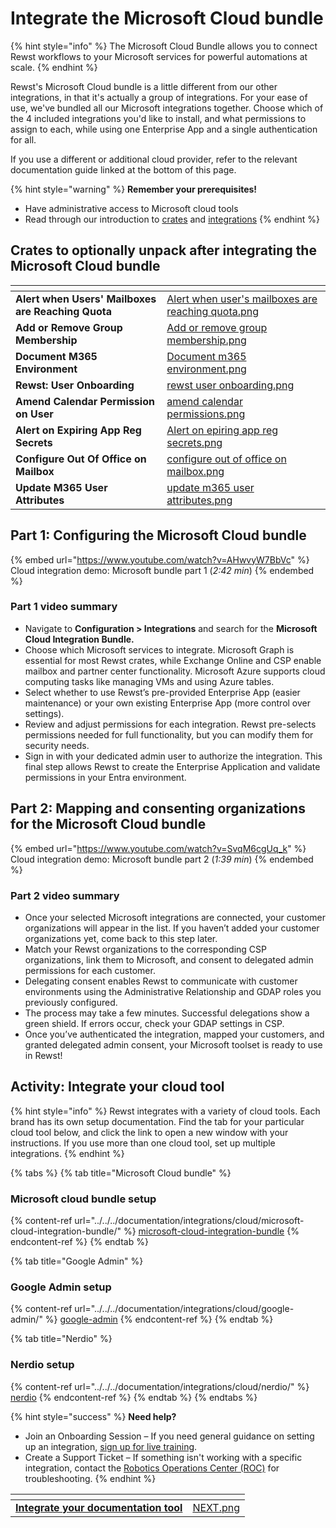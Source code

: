 # Integrate the Microsoft Cloud bundle

{% hint style="info" %}
The Microsoft Cloud Bundle allows you to connect Rewst workflows to your Microsoft services for powerful automations at scale.
{% endhint %}

Rewst's Microsoft Cloud bundle is a little different from our other integrations, in that it's actually a group of integrations. For your ease of use, we've bundled all our Microsoft integrations together. Choose which of the 4 included integrations you'd like to install, and what permissions to assign to each, while using one Enterprise App and a single authentication for all.

If you use a different or additional cloud provider, refer to the relevant documentation guide linked at the bottom of this page.

{% hint style="warning" %}
**Remember your prerequisites!**

* Have administrative access to Microsoft cloud tools
* Read through our introduction to [crates](../../../prebuilt-automations/crates/ "mention") and [integrations](../../../documentation/integrations/ "mention")
{% endhint %}

## Crates to optionally unpack after integrating the Microsoft Cloud bundle <a href="#crates-to-optionally-unpack-after-integrating-the-microsoft-cloud-bundle" id="crates-to-optionally-unpack-after-integrating-the-microsoft-cloud-bundle"></a>

<table data-view="cards"><thead><tr><th></th><th data-hidden data-card-cover data-type="files"></th></tr></thead><tbody><tr><td><strong>Alert when Users' Mailboxes are Reaching Quota</strong></td><td><a href="../../../.gitbook/assets/Alert when user&#x27;s mailboxes are reaching quota.png">Alert when user's mailboxes are reaching quota.png</a></td></tr><tr><td><strong>Add or Remove Group Membership</strong></td><td><a href="../../../.gitbook/assets/Add or remove group membership.png">Add or remove group membership.png</a></td></tr><tr><td><strong>Document M365 Environment</strong></td><td><a href="../../../.gitbook/assets/Document m365 environment.png">Document m365 environment.png</a></td></tr><tr><td><strong>Rewst: User Onboarding</strong></td><td><a href="../../../.gitbook/assets/rewst user onboarding.png">rewst user onboarding.png</a></td></tr><tr><td><strong>Amend Calendar Permission on User</strong></td><td><a href="../../../.gitbook/assets/amend calendar permissions.png">amend calendar permissions.png</a></td></tr><tr><td><strong>Alert on Expiring App Reg Secrets</strong></td><td><a href="../../../.gitbook/assets/Alert on epiring app reg secrets.png">Alert on epiring app reg secrets.png</a></td></tr><tr><td><strong>Configure Out Of Office on Mailbox</strong></td><td><a href="../../../.gitbook/assets/configure out of office on mailbox.png">configure out of office on mailbox.png</a></td></tr><tr><td><strong>Update M365 User Attributes</strong></td><td><a href="../../../.gitbook/assets/update m365 user attributes.png">update m365 user attributes.png</a></td></tr></tbody></table>

## **Part 1: Configuring the Microsoft Cloud bundle** <a href="#part-1-configuring-the-microsoft-cloud-bundle-2-42-min" id="part-1-configuring-the-microsoft-cloud-bundle-2-42-min"></a>

{% embed url="https://www.youtube.com/watch?v=AHwvyW7BbVc" %}
Cloud integration demo: Microsoft bundle part 1 (_2:42 min_)
{% endembed %}

### Part 1 video summary <a href="#part-1-video-summary" id="part-1-video-summary"></a>

* Navigate to **Configuration > Integrations** and search for the **Microsoft Cloud Integration Bundle.**
* Choose which Microsoft services to integrate. Microsoft Graph is essential for most Rewst crates, while Exchange Online and CSP enable mailbox and partner center functionality. Microsoft Azure supports cloud computing tasks like managing VMs and using Azure tables.
* Select whether to use Rewst’s pre-provided Enterprise App (easier maintenance) or your own existing Enterprise App (more control over settings).
* Review and adjust permissions for each integration. Rewst pre-selects permissions needed for full functionality, but you can modify them for security needs.
* Sign in with your dedicated admin user to authorize the integration. This final step allows Rewst to create the Enterprise Application and validate permissions in your Entra environment.

## **Part 2: Mapping and consenting organizations for the Microsoft Cloud bundle** <a href="#part-2-mapping-and-consenting-organizations-for-the-microsoft-cloud-bundle" id="part-2-mapping-and-consenting-organizations-for-the-microsoft-cloud-bundle"></a>

{% embed url="https://www.youtube.com/watch?v=SvqM6cgUq_k" %}
Cloud integration demo: Microsoft bundle part 2 (_1:39 min_)
{% endembed %}

### **Part 2 video summary** <a href="#part-2-video-summary" id="part-2-video-summary"></a>

* Once your selected Microsoft integrations are connected, your customer organizations will appear in the list. If you haven’t added your customer organizations yet, come back to this step later.
* Match your Rewst organizations to the corresponding CSP organizations, link them to Microsoft, and consent to delegated admin permissions for each customer.
* Delegating consent enables Rewst to communicate with customer environments using the Administrative Relationship and GDAP roles you previously configured.
* The process may take a few minutes. Successful delegations show a green shield. If errors occur, check your GDAP settings in CSP.
* Once you’ve authenticated the integration, mapped your customers, and granted delegated admin consent, your Microsoft toolset is ready to use in Rewst!

## **Activity: Integrate your cloud tool** <a href="#activity-integrate-your-cloud-tool-s" id="activity-integrate-your-cloud-tool-s"></a>

{% hint style="info" %}
Rewst integrates with a variety of cloud tools. Each brand has its own setup documentation. Find the tab for your particular cloud tool below, and click the link to open a new window with your instructions. If you use more than one cloud tool, set up multiple integrations.
{% endhint %}

{% tabs %}
{% tab title="Microsoft Cloud bundle" %}
### Microsoft cloud bundle setup

{% content-ref url="../../../documentation/integrations/cloud/microsoft-cloud-integration-bundle/" %}
[microsoft-cloud-integration-bundle](../../../documentation/integrations/cloud/microsoft-cloud-integration-bundle/)
{% endcontent-ref %}
{% endtab %}

{% tab title="Google Admin" %}
### Google Admin setup

{% content-ref url="../../../documentation/integrations/cloud/google-admin/" %}
[google-admin](../../../documentation/integrations/cloud/google-admin/)
{% endcontent-ref %}
{% endtab %}

{% tab title="Nerdio" %}
### Nerdio setup

{% content-ref url="../../../documentation/integrations/cloud/nerdio/" %}
[nerdio](../../../documentation/integrations/cloud/nerdio/)
{% endcontent-ref %}
{% endtab %}
{% endtabs %}

{% hint style="success" %}
**Need help?**

* Join an Onboarding Session – If you need general guidance on setting up an integration, [sign up for live training](https://outlook.office365.com/owa/calendar/RewstImplementation1@rewst.io/bookings/).
* Create a Support Ticket – If something isn't working with a specific integration, contact the [Robotics Operations Center (ROC)](mailto:the_roc@rewst.io) for troubleshooting.
{% endhint %}

<table data-view="cards"><thead><tr><th></th><th data-hidden data-card-cover data-type="files"></th></tr></thead><tbody><tr><td><a href="integrate-your-documentation-tool.md"><strong>Integrate your documentation tool</strong></a></td><td><a href="../../../.gitbook/assets/NEXT.png">NEXT.png</a></td></tr></tbody></table>

